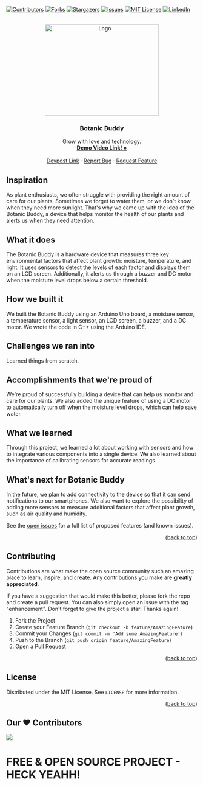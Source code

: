 


<!-- PROJECT SHIELDS -->
<!--
*** I'm using markdown "reference style" links for readability.
*** Reference links are enclosed in brackets [ ] instead of parentheses ( ).
*** See the bottom of this document for the declaration of the reference variables
*** for contributors-url, forks-url, etc. This is an optional, concise syntax you may use.
*** https://www.markdownguide.org/basic-syntax/#reference-style-links
-->
[![Contributors][contributors-shield]][contributors-url]
[![Forks][forks-shield]][forks-url]
[![Stargazers][stars-shield]][stars-url]
[![Issues][issues-shield]][issues-url]
[![MIT License][license-shield]][license-url]
[![LinkedIn][linkedin-shield]][linkedin-url]



<!-- PROJECT LOGO -->
<br />
<div align="center">
  <a href="https://github.com/arncv/BotanicBuddy">
    <img src="public/img/logo.png" alt="Logo" width="300" height="240">
  </a>

<h3 align="center">Botanic Buddy</h3>

  <p align="center">
    Grow with love and technology.
    <br />
    <a href="https://www.youtube.com/watch?v=SfHPnzGl8rc"><strong>Demo Video Link! »</strong></a>
    <br />
    <br />
    <a href="https://devpost.com/software/plantpal">Devpost Link</a>
    ·
    <a href="https://github.com/arncv/BotanicBuddy/issues">Report Bug</a>
    ·
    <a href="https://github.com/arncv/BotanicBuddy/issues">Request Feature</a>
  </p>
</div>






## Inspiration
As plant enthusiasts, we often struggle with providing the right amount of care for our plants. Sometimes we forget to water them, or we don't know when they need more sunlight. That's why we came up with the idea of the  Botanic Buddy, a device that helps monitor the health of our plants and alerts us when they need attention.

## What it does
The  Botanic Buddy is a hardware device that measures three key environmental factors that affect plant growth: moisture, temperature, and light. It uses sensors to detect the levels of each factor and displays them on an LCD screen. Additionally, it alerts us through a buzzer and DC motor when the moisture level drops below a certain threshold.

## How we built it
We built the Botanic Buddy using an Arduino Uno board, a moisture sensor, a temperature sensor, a light sensor, an LCD screen, a buzzer, and a DC motor. We wrote the code in C++ using the Arduino IDE.

## Challenges we ran into
Learned things from scratch.

## Accomplishments that we're proud of
We're proud of successfully building a device that can help us monitor and care for our plants. We also added the unique feature of using a DC motor to automatically turn off when the moisture level drops, which can help save water.

## What we learned
Through this project, we learned a lot about working with sensors and how to integrate various components into a single device. We also learned about the importance of calibrating sensors for accurate readings.

## What's next for Botanic Buddy
In the future, we plan to add connectivity to the device so that it can send notifications to our smartphones. We also want to explore the possibility of adding more sensors to measure additional factors that affect plant growth, such as air quality and humidity.




See the [open issues](https://github.com/arncv/BotanicBuddy/issues) for a full list of proposed features (and known issues).

<p align="right">(<a href="#readme-top">back to top</a>)</p>



<!-- CONTRIBUTING -->
## Contributing

Contributions are what make the open source community such an amazing place to learn, inspire, and create. Any contributions you make are **greatly appreciated**.

If you have a suggestion that would make this better, please fork the repo and create a pull request. You can also simply open an issue with the tag "enhancement".
Don't forget to give the project a star! Thanks again!

1. Fork the Project
2. Create your Feature Branch (`git checkout -b feature/AmazingFeature`)
3. Commit your Changes (`git commit -m 'Add some AmazingFeature'`)
4. Push to the Branch (`git push origin feature/AmazingFeature`)
5. Open a Pull Request

<p align="right">(<a href="#readme-top">back to top</a>)</p>



<!-- LICENSE -->
## License

Distributed under the MIT License. See `LICENSE` for more information.

<p align="right">(<a href="#readme-top">back to top</a>)</p>



## Our ♥️ Contributors

<a href="https://github.com/refinedev/refine/graphs/contributors">
  <img src="https://contrib.rocks/image?repo=arncv/BotanicBuddy" />
</a>








# FREE & OPEN SOURCE PROJECT - HECK YEAHH!


<!-- MARKDOWN LINKS & IMAGES -->
<!-- https://www.markdownguide.org/basic-syntax/#reference-style-links -->
[contributors-shield]: https://img.shields.io/github/contributors/arncv/BotanicBuddy.svg?style=for-the-badge
[contributors-url]: https://github.com/arncv/BotanicBuddy/graphs/contributors
[forks-shield]: https://img.shields.io/github/forks/arncv/BotanicBuddy.svg?style=for-the-badge
[forks-url]: https://github.com/arncv/BotanicBuddy/network/members
[stars-shield]: https://img.shields.io/github/stars/arncv/BotanicBuddy.svg?style=for-the-badge
[stars-url]:https://github.com/arncv/BotanicBuddy/stargazers
[issues-shield]: https://img.shields.io/github/issues/arncv/BotanicBuddy.svg?style=for-the-badge
[issues-url]: https://github.com/arncv/BotanicBuddy/issues
[license-shield]: https://img.shields.io/github/license/arncv/BotanicBuddy.svg?style=for-the-badge
[license-url]: https://github.com/arncv/BotanicBuddy/blob/master/LICENSE
[linkedin-shield]: https://img.shields.io/badge/-LinkedIn-black.svg?style=for-the-badge&logo=linkedin&colorB=555
[linkedin-url]: https://linkedin.com/in/arnvgl
[product-screenshot]: assets/img/brand/screenshot.png
